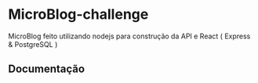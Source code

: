 # MicroBlog-challenge
MicroBlog feito utilizando nodejs para construção da API e React ( Express &amp; PostgreSQL ) 


## Documentação 